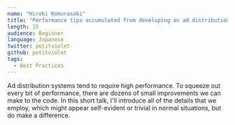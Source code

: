 ```yaml
---
name: "Hiroki Komurasaki"
title: "Performance tips accumulated from developing an ad distribution system"
length: 15
audience: Beginner
language: Japanese
twitter: petitviolet
github: petitviolet
tags:
  - Best Practices
---
```

Ad distribution systems tend to require high performance.
To squeeze out every bit of performance, there are dozens of small improvements we can make to the code.
In this short talk, I'll introduce all of the details that we employ, which might appear self-evident or trivial in normal situations, but do make a difference.
